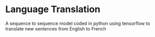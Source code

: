 # Language Translation
A sequence to sequence model coded in python using tensorflow to translate new sentences from English to French
